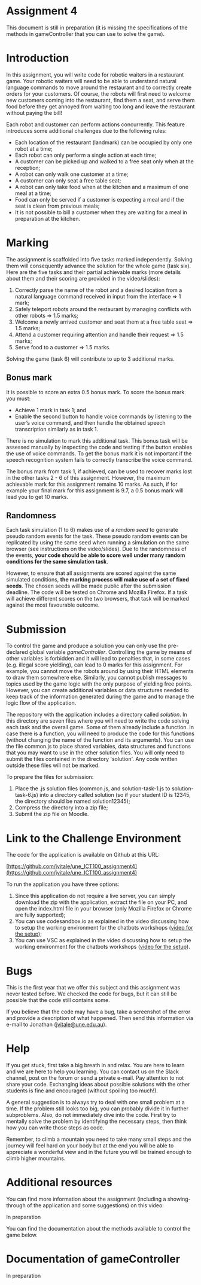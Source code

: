 # Assignment 4

This document is still in preparation (it is missing the specifications of the methods in gameController that you can use to solve the game).

# Introduction 

In this assignment, you will write code for robotic waiters in a restaurant game.
Your robotic waiters will need to be able to understand natural language commands to move around the restaurant and to correctly create orders for your customers. Of course, the robots will first need to welcome new customers coming into the restaurant, find them a seat, and serve them food before they get annoyed from waiting too long and leave the restaurant without paying the bill!

Each robot and customer can perform actions concurrently. This feature introduces some additional challenges due to the following rules:

* Each location of the restaurant (landmark) can be occupied by only one robot at a time;
* Each robot can only perform a single action at each time;
* A customer can be picked up and walked to a free seat only when at the reception;
* A robot can only walk one customer at a time;
* A customer can only seat a free table seat;
* A robot can only take food when at the kitchen and a maximum of one meal at a time;
* Food can only be served if a customer is expecting a meal and if the seat is clean from previous meals;
* It is not possible to bill a customer when they are waiting for a meal in preparation at the kitchen.

# Marking

The assignment is scaffolded into five tasks marked independently. Solving them will consequently advance the solution for the whole game (task six). Here are the five tasks and their partial achievable marks (more details about them and their scoring are provided in the video/slides):

1. Correctly parse the name of the robot and a desired location from a natural language command received in input from the interface => 1 mark;
2. Safely teleport robots around the restaurant by managing conflicts with other robots => 1.5 marks;
3. Welcome a newly arrived customer and seat them at a free table seat => 1.5 marks;
4. Attend a customer requiring attention and handle their request => 1.5 marks;
5. Serve food to a customer => 1.5 marks.

Solving the game (task 6) will contribute to up to 3 additional marks.

## Bonus mark

It is possible to score an extra 0.5 bonus mark. To score the bonus mark you must:

* Achieve 1 mark in task 1; and
* Enable the second button to handle voice commands by listening to the user’s voice command, and then handle the obtained speech transcription similarly as in task 1.

There is no simulation to mark this additional task. This bonus task will be assessed manually by inspecting the code and testing if the button enables the use of voice commands. To get the bonus mark it is not important if the speech recognition system fails to correctly transcribe the voice command.

The bonus mark from task 1, if achieved, can be used to recover marks lost in the other tasks 2 - 6 of this assignment. However, the maximum achievable mark for this assignment remains 10 marks. As such, if for example your final mark for this assignment is 9.7, a 0.5 bonus mark will lead you to get 10 marks.

## Randomness

Each task simulation (1 to 6) makes use of a *random seed* to generate pseudo random events for the task. These pseudo random events can be replicated by using the same seed when running a simulation on the same browser (see instructions on the video/slides). Due to the randomness of the events, **your code should be able to score well under many random conditions for the same simulation task**.

However, to ensure that all assignments are scored against the same simulated conditions, **the marking process will make use of a set of fixed seeds**. The chosen seeds will be made public after the submission deadline. The code will be tested on Chrome and Mozilla Firefox. If a task will achieve different scores on the two browsers, that task will be marked against the most favourable outcome.

# Submission

To control the game and produce a solution you can only use the pre-declared global variable *gameController*. Controlling the game by means of other variables is forbidden and it will lead to penalties that, in some cases (e.g. illegal score yielding), can lead to 0 marks for this assignment. For example, you cannot move the robots around by using their HTML elements to draw them somewhere else. Similarly, you cannot publish messages to topics used by the game logic with the only purpose of yielding free points. However, you can create additional variables or data structures needed to keep track of the information generated during the game and to manage the logic flow of the application.

The repository with the application includes a directory called *solution*. In this directory are seven files where you will need to write the code solving each task and the overall game. Some of them already include a function. In case there is a function, you will need to produce the code for this functions (without changing the name of the function and its arguments). You can use the file common.js to place shared variables, data structures and functions that you may want to use in the other solution files. You will only need to submit the files contained in the directory 'solution'. Any code written outside these files will not be marked.

To prepare the files for submission:

1. Place the .js solution files (common.js, and solution-task-1.js to solution-task-6.js) into a directory called solution<your student ID> (so if your student ID is 12345, the directory should be named solution12345);
2. Compress the directory into a zip file;
3. Submit the zip file on Moodle.

# Link to the Challenge Environment

The code for the application is available on Github at this URL:

[https://github.com/jvitale/une_ICT100_assignment4](https://github.com/jvitale/une_ICT100_assignment4)

To run the application you have three options:

1. Since this application do not require a live server, you can simply download the zip with the application, extract the file on your PC, and open the index.html file in your browser (only Mozilla Firefox or Chrome are fully supported);
2. You can use codesandbox.io as explained in the video discussing how to setup the working environment for the chatbots workshops ([video for the setup](https://echo360.org.au/media/c7315e50-02db-45ec-953f-5cdad6ead615/public));
3. You can use VSC as explained in the video discussing how to setup the working environment for the chatbots workshops ([video for the setup](https://echo360.org.au/media/c7315e50-02db-45ec-953f-5cdad6ead615/public)).

# Bugs

This is the first year that we offer this subject and this assignment was never tested before. We checked the code for bugs, but it can still be possible that the code still contains some.

If you believe that the code may have a bug, take a screenshot of the error and provide a description of what happened. Then send this information via e-mail to Jonathan (jvitale@une.edu.au).

# Help

If you get stuck, first take a big breath in and relax. You are here to learn and we are here to help you learning. You can contact us on the Slack channel, post on the forum or send a private e-mail. Pay attention to not share your code. Exchanging ideas about possible solutions with the other students is fine and encouraged (without spoiling too much!).

A general suggestion is to always try to deal with one small problem at a time. If the problem still looks too big, you can probably divide it in further subproblems. Also, do not immediately dive into the code. First try to mentally solve the problem by identifying the necessary steps, then think how you can write those steps as code.

Remember, to climb a mountain you need to take many small steps and the journey will feel hard on your body but at the end you will be able to appreciate a wonderful view and in the future you will be trained enough to climb higher mountains.

# Additional resources

You can find more information about the assignment (including a showing-through of the application and some suggestions) on this video:

In preparation

You can find the documentation about the methods available to control the game below.

# Documentation of gameController

In preparation
